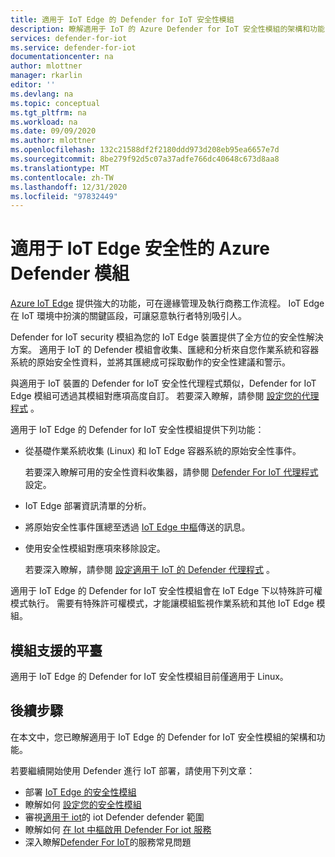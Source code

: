 ```yaml
---
title: 適用于 IoT Edge 的 Defender for IoT 安全性模組
description: 瞭解適用于 IoT 的 Azure Defender for IoT 安全性模組的架構和功能 IoT Edge。
services: defender-for-iot
ms.service: defender-for-iot
documentationcenter: na
author: mlottner
manager: rkarlin
editor: ''
ms.devlang: na
ms.topic: conceptual
ms.tgt_pltfrm: na
ms.workload: na
ms.date: 09/09/2020
ms.author: mlottner
ms.openlocfilehash: 132c21588df2f2180ddd973d208eb95ea6657e7d
ms.sourcegitcommit: 8be279f92d5c07a37adfe766dc40648c673d8aa8
ms.translationtype: MT
ms.contentlocale: zh-TW
ms.lasthandoff: 12/31/2020
ms.locfileid: "97832449"
---
```

# <a name="azure-defender-for-iot-edge-security-module"></a>適用于 IoT Edge 安全性的 Azure Defender 模組

[Azure IoT Edge](../iot-edge/index.yml) 提供強大的功能，可在邊緣管理及執行商務工作流程。
IoT Edge 在 IoT 環境中扮演的關鍵區段，可讓惡意執行者特別吸引人。

Defender for IoT security 模組為您的 IoT Edge 裝置提供了全方位的安全性解決方案。
適用于 IoT 的 Defender 模組會收集、匯總和分析來自您作業系統和容器系統的原始安全性資料，並將其匯總成可採取動作的安全性建議和警示。

與適用于 IoT 裝置的 Defender for IoT 安全性代理程式類似，Defender for IoT Edge 模組可透過其模組對應項高度自訂。
若要深入瞭解，請參閱 [設定您的代理程式](how-to-agent-configuration.md) 。

適用于 IoT Edge 的 Defender for IoT 安全性模組提供下列功能：

- 從基礎作業系統收集 (Linux) 和 IoT Edge 容器系統的原始安全性事件。

  若要深入瞭解可用的安全性資料收集器，請參閱 [Defender For IoT 代理程式](how-to-agent-configuration.md) 設定。

- IoT Edge 部署資訊清單的分析。

- 將原始安全性事件匯總至透過 [IoT Edge 中樞](../iot-edge/iot-edge-runtime.md#iot-edge-hub)傳送的訊息。

- 使用安全性模組對應項來移除設定。

  若要深入瞭解，請參閱 [設定適用于 IoT 的 Defender 代理程式](how-to-agent-configuration.md) 。

適用于 IoT Edge 的 Defender for IoT 安全性模組會在 IoT Edge 下以特殊許可權模式執行。
需要有特殊許可權模式，才能讓模組監視作業系統和其他 IoT Edge 模組。

## <a name="module-supported-platforms"></a>模組支援的平臺

適用于 IoT Edge 的 Defender for IoT 安全性模組目前僅適用于 Linux。

## <a name="next-steps"></a>後續步驟

在本文中，您已瞭解適用于 IoT Edge 的 Defender for IoT 安全性模組的架構和功能。

若要繼續開始使用 Defender 進行 IoT 部署，請使用下列文章：

- 部署 [IoT Edge 的安全性模組](how-to-deploy-edge.md)
- 瞭解如何 [設定您的安全性模組](how-to-agent-configuration.md)
- 審視[適用于 iot](resources-manage-proprietary-protocols.md)的 iot Defender defender 範圍
- 瞭解如何 [在 Iot 中樞啟用 Defender For iot 服務](quickstart-onboard-iot-hub.md)
- 深入瞭解[Defender For IoT](resources-frequently-asked-questions.md)的服務常見問題